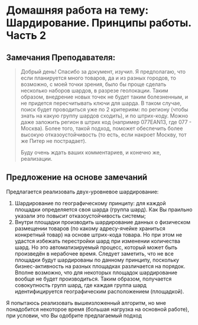 # Домашняя работа на тему: Шардирование. Принципы работы. Часть 2
## Замечания Преподавателя:
>Добрый день! Спасибо за документ, изучил. Я предполагаю, что если планируется много товаров, да и из разных городов, то возможно, с моей точки
>зрения, было бы проще сделать несколько наборов шардов, в разрезе геолокации. Таким образом, внедрение новых точек не будет таким болезненным, и не
>придется пересчитывать ключи для шарда. В таком случае, поиск будет проводиться уже по 2 критериям: по региону (чтобы знать на какую группу шардов
>сходить), и по штрих-коду. Можно даже заложить регион в штрих код (например 077EAN13, где 077 - Москва). Более того, такой подход, поможет
>обеспечить более высокую отказоустойчивость (то есть, если накроет Москву, тот же Питер не пострадает).
>
>    Буду очень ждать ваших комментариев, и конечно же, реализации.
>

## Предложение на основе замечаний
Предлагается реализовать двух-уровневое шардирование:
1. Шардирование по географическому принципу: для каждой площадки определяется своя шарда (группа шард). Как Вы праильно указали это повысит отказоустойчивость системы;
2. Внутри площадки производить шардирование данных о физическом размещении товаров (по какому адресу-ячейке храниться конкретный товар) на основе штрих-кода товара. Но при этом не удастся избежать перестройки шард при изменении количества шард. Но это автоматизируемый процесс, который может быть произведён в нерабочее время. Следует заметить, что не все площадки будут шардированы по данному принципу, поскольку бизнес-активность на разных площадках различается на порядок. Вполне возможно, что для некоторых площадок шардирование вообще не будет производиться. Таким образом, получается совокупность групп шард, где каждая группа шард идентифицируется географическим расположением (площадкой).

Я попытаюсь реализовать вышеизложенный алгоритм, но мне понадобится некоторое время (большая нагрузка на основной работе), при условии, что
Вы одобрите предлагаемый подход
